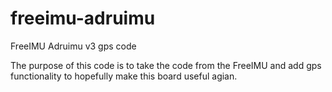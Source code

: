 freeimu-adruimu
===============

FreeIMU Adruimu v3 gps code

The purpose of this code is to take the code from the FreeIMU and add gps functionality to hopefully make this board useful agian.
